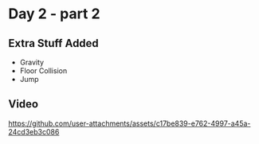 # Day 2 - part 2

## Extra Stuff Added

- Gravity
- Floor Collision
- Jump

## Video

https://github.com/user-attachments/assets/c17be839-e762-4997-a45a-24cd3eb3c086
